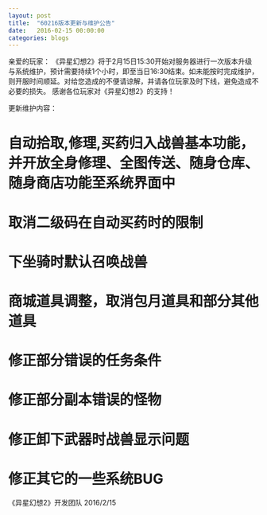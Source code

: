 ```yaml
---
layout: post
title:  "60216版本更新与维护公告"
date:   2016-02-15 00:00:00
categories: blogs
---
```


<div class="post-content">
<!--more-->

<p>
亲爱的玩家：
      《异星幻想2》将于2月15日15:30开始对服务器进行一次版本升级与系统维护，预计需要持续1个小时，即至当日16:30结束。如未能按时完成维护，则开服时间顺延。对给您造成的不便请谅解，并请各位玩家及时下线，避免造成不必要的损失。
        感谢各位玩家对《异星幻想2》的支持！

更新维护内容：
# 自动拾取,修理,买药归入战兽基本功能，并开放全身修理、全图传送、随身仓库、随身商店功能至系统界面中
# 取消二级码在自动买药时的限制
# 下坐骑时默认召唤战兽
# 商城道具调整，取消包月道具和部分其他道具
# 修正部分错误的任务条件
# 修正部分副本错误的怪物
# 修正卸下武器时战兽显示问题
# 修正其它的一些系统BUG




《异星幻想2》开发团队
2016/2/15

</p>

</div>
